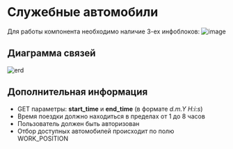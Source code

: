 # Служебные автомобили
Для работы компонента необходимо наличие 3-ех инфоблоков:
![image](https://user-images.githubusercontent.com/98646246/189076607-ae817ad1-ea17-4579-a7e1-5016de55ee7f.png)
## Диаграмма связей
![erd](https://user-images.githubusercontent.com/98646246/189079906-3f491ed3-6022-462a-a6ae-598cde60a3ed.png)
## Дополнительная информация
* GET параметры: **start_time** и **end_time** (в формате *d.m.Y H:i:s*)
* Время поездки должно находиться в пределах от 1 до 8 часов
* Пользователь должен быть авторизован
* Отбор доступных автомобилей происходит по полю WORK_POSITION
